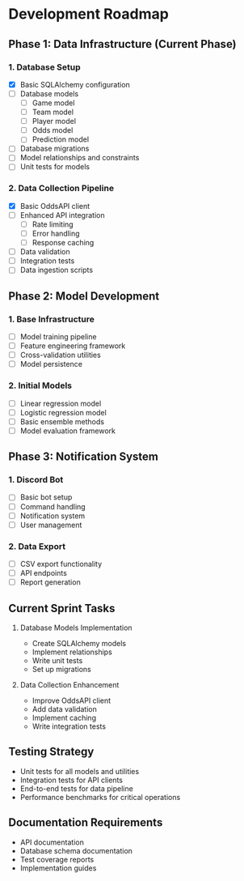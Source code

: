 # Development Roadmap

## Phase 1: Data Infrastructure (Current Phase)
### 1. Database Setup
- [x] Basic SQLAlchemy configuration
- [ ] Database models
  - [ ] Game model
  - [ ] Team model
  - [ ] Player model
  - [ ] Odds model
  - [ ] Prediction model
- [ ] Database migrations
- [ ] Model relationships and constraints
- [ ] Unit tests for models

### 2. Data Collection Pipeline
- [x] Basic OddsAPI client
- [ ] Enhanced API integration
  - [ ] Rate limiting
  - [ ] Error handling
  - [ ] Response caching
- [ ] Data validation
- [ ] Integration tests
- [ ] Data ingestion scripts

## Phase 2: Model Development
### 1. Base Infrastructure
- [ ] Model training pipeline
- [ ] Feature engineering framework
- [ ] Cross-validation utilities
- [ ] Model persistence

### 2. Initial Models
- [ ] Linear regression model
- [ ] Logistic regression model
- [ ] Basic ensemble methods
- [ ] Model evaluation framework

## Phase 3: Notification System
### 1. Discord Bot
- [ ] Basic bot setup
- [ ] Command handling
- [ ] Notification system
- [ ] User management

### 2. Data Export
- [ ] CSV export functionality
- [ ] API endpoints
- [ ] Report generation

## Current Sprint Tasks
1. Database Models Implementation
   - Create SQLAlchemy models
   - Implement relationships
   - Write unit tests
   - Set up migrations

2. Data Collection Enhancement
   - Improve OddsAPI client
   - Add data validation
   - Implement caching
   - Write integration tests

## Testing Strategy
- Unit tests for all models and utilities
- Integration tests for API clients
- End-to-end tests for data pipeline
- Performance benchmarks for critical operations

## Documentation Requirements
- API documentation
- Database schema documentation
- Test coverage reports
- Implementation guides 